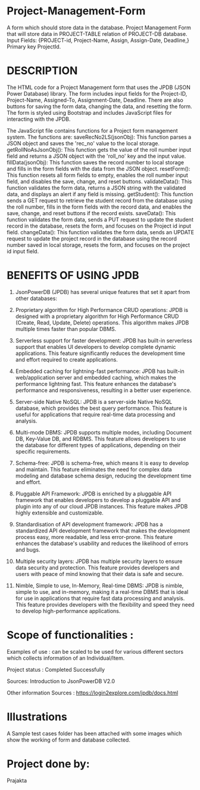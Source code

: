 # Project-Management-Form
A form which should store data in the database. Project Management Form that will store data in PROJECT-TABLE relation of PROJECT-DB database. Input Fields: {PROJECT-id, Project-Name, Assign, Assign-Date, Deadline,} Primary key ProjectId.

# DESCRIPTION
The HTML code for a Project Management form that uses the JPDB (JSON Power Database) library. The form includes input fields for the Project-ID, Project-Name, Assigned-To, Assignment-Date, Deadline. There are also buttons for saving the form data, changing the data, and resetting the form. The form is styled using Bootstrap and includes JavaScript files for interacting with the JPDB.

The JavaScript file contains functions for a Project form management system. The functions are: saveRecNo2LS(jsonObj): This function parses a JSON object and saves the 'rec_no' value to the local storage. getRollNoAsJsonObj(): This function gets the value of the roll number input field and returns a JSON object with the 'roll_no' key and the input value. fillData(jsonObj): This function saves the record number to local storage and fills in the form fields with the data from the JSON object. resetForm(): This function resets all form fields to empty, enables the roll number input field, and disables the save, change, and reset buttons. validateData(): This function validates the form data, returns a JSON string with the validated data, and displays an alert if any field is missing. getStudent(): This function sends a GET request to retrieve the student record from the database using the roll number, fills in the form fields with the record data, and enables the save, change, and reset buttons if the record exists. saveData(): This function validates the form data, sends a PUT request to update the student record in the database, resets the form, and focuses on the Project id input field. changeData(): This function validates the form data, sends an UPDATE request to update the project record in the database using the record number saved in local storage, resets the form, and focuses on the project id input field.

# BENEFITS OF USING JPDB
1. JsonPowerDB (JPDB) has several unique features that set it apart from other databases:

2. Proprietary algorithm for High Performance CRUD operations: JPDB is designed with a proprietary algorithm for High Performance CRUD (Create, Read, Update, Delete) operations. This algorithm makes JPDB multiple times faster than popular DBMS.

3. Serverless support for faster development: JPDB has built-in serverless support that enables UI developers to develop complete dynamic applications. This feature significantly reduces the development time and 
 effort required to create applications.

4. Embedded caching for lightning-fast performance: JPDB has built-in web/application server and embedded caching, which makes the performance lightning fast. This feature enhances the database's performance and responsiveness, resulting in a better user experience.

5. Server-side Native NoSQL: JPDB is a server-side Native NoSQL database, which provides the best query performance. This feature is useful for applications that require real-time data processing and analysis.

6. Multi-mode DBMS: JPDB supports multiple modes, including Document DB, Key-Value DB, and RDBMS. This feature allows developers to use the database for different types of applications, depending on their specific requirements.

7. Schema-free: JPDB is schema-free, which means it is easy to develop and maintain. This feature eliminates the need for complex data modeling and database schema design, reducing the development time and effort.

8. Pluggable API Framework: JPDB is enriched by a pluggable API framework that enables developers to develop a pluggable API and plugin into any of our cloud JPDB instances. This feature makes JPDB highly extensible and customizable.

9. Standardisation of API development framework: JPDB has a standardized API development framework that makes the development process easy, more readable, and less error-prone. This feature enhances the database's usability and reduces the likelihood of errors and bugs.

10. Multiple security layers: JPDB has multiple security layers to ensure data security and protection. This feature provides developers and users with peace of mind knowing that their data is safe and secure.

11. Nimble, Simple to use, In-Memory, Real-time DBMS: JPDB is nimble, simple to use, and in-memory, making it a real-time DBMS that is ideal for use in applications that require fast data processing and analysis. This feature provides developers with the flexibility and speed they need to develop high-performance applications.

# Scope of functionalities :
Examples of use : can be scaled to be used for various different sectors which collects information of an Individual/Item.

Project status : Completed Successfully

Sources: Introduction to JsonPowerDB V2.0

Other information Sources : https://login2explore.com/jpdb/docs.html

# Illustrations
A Sample test cases folder has been attached with some images which show the working of form and database collected.

# Project done by: 
 Prajakta

